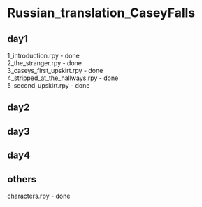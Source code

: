 # Russian_translation_CaseyFalls

day1
-
1_introduction.rpy - done <br>
2_the_stranger.rpy - done <br>
3_caseys_first_upskirt.rpy - done <br>
4_stripped_at_the_hallways.rpy - done <br>
5_second_upskirt.rpy - done <br>

day2
-

day3
-

day4
-

others
-
characters.rpy - done
